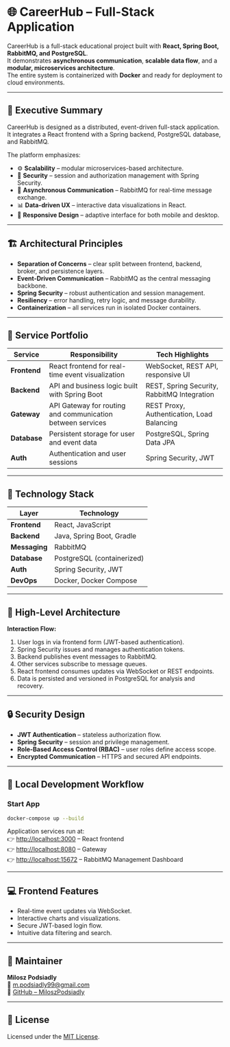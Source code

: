 # 🌐 CareerHub – Full-Stack Application

CareerHub is a full-stack educational project built with **React, Spring Boot, RabbitMQ, and PostgreSQL**.  
It demonstrates **asynchronous communication**, **scalable data flow**, and a **modular, microservices architecture**.  
The entire system is containerized with **Docker** and ready for deployment to cloud environments.

---

## 🧭 Executive Summary

CareerHub is designed as a distributed, event-driven full-stack application.  
It integrates a React frontend with a Spring backend, PostgreSQL database, and RabbitMQ.

The platform emphasizes:

- ⚙️ **Scalability** – modular microservices-based architecture.  
- 🔐 **Security** – session and authorization management with Spring Security.  
- 📨 **Asynchronous Communication** – RabbitMQ for real-time message exchange.  
- 📊 **Data-driven UX** – interactive data visualizations in React.  
- 💎 **Responsive Design** – adaptive interface for both mobile and desktop.

---

## 🏗️ Architectural Principles

- **Separation of Concerns** – clear split between frontend, backend, broker, and persistence layers.  
- **Event-Driven Communication** – RabbitMQ as the central messaging backbone.  
- **Spring Security** – robust authentication and session management.  
- **Resiliency** – error handling, retry logic, and message durability.  
- **Containerization** – all services run in isolated Docker containers.

---

## 🧩 Service Portfolio

| Service      | Responsibility | Tech Highlights |
|--------------|----------------|-----------------|
| **Frontend** | React frontend for real-time event visualization | WebSocket, REST API, responsive UI |
| **Backend**  | API and business logic built with Spring Boot | REST, Spring Security, RabbitMQ Integration |
| **Gateway**  | API Gateway for routing and communication between services | REST Proxy, Authentication, Load Balancing |
| **Database** | Persistent storage for user and event data | PostgreSQL, Spring Data JPA |
| **Auth**     | Authentication and user sessions | Spring Security, JWT |

---

## 🧰 Technology Stack

| Layer | Technology             |
|-------|------------------------|
| **Frontend** | React, JavaScript      |
| **Backend** | Java, Spring Boot, Gradle |
| **Messaging** | RabbitMQ               |
| **Database** | PostgreSQL (containerized) |
| **Auth** | Spring Security, JWT   |
| **DevOps** | Docker, Docker Compose |

---

## 🧱 High-Level Architecture

**Interaction Flow:**

1. User logs in via frontend form (JWT-based authentication).  
2. Spring Security issues and manages authentication tokens.  
3. Backend publishes event messages to RabbitMQ.  
4. Other services subscribe to message queues.  
5. React frontend consumes updates via WebSocket or REST endpoints.  
6. Data is persisted and versioned in PostgreSQL for analysis and recovery.

---

## 🔒 Security Design

- **JWT Authentication** – stateless authorization flow.  
- **Spring Security** – session and privilege management.  
- **Role-Based Access Control (RBAC)** – user roles define access scope.  
- **Encrypted Communication** – HTTPS and secured API endpoints.  

---

## 🧪 Local Development Workflow

### Start App

```bash
docker-compose up --build
```

Application services run at:  
👉 [http://localhost:3000](http://localhost:3000) – React frontend  
👉 [http://localhost:8080](http://localhost:8080) – Gateway  
👉 [http://localhost:15672](http://localhost:15672) – RabbitMQ Management Dashboard

---

## 💻 Frontend Features

- Real-time event updates via WebSocket.  
- Interactive charts and visualizations.
- Secure JWT-based login flow.  
- Intuitive data filtering and search.  

---

## 👤 Maintainer

**Milosz Podsiadly**  
📧 [m.podsiadly99@gmail.com](mailto:m.podsiadly99@gmail.com)  
🔗 [GitHub – MiloszPodsiadly](https://github.com/MiloszPodsiadly)

---

## 🪪 License

Licensed under the [MIT License](https://opensource.org/licenses/MIT).
